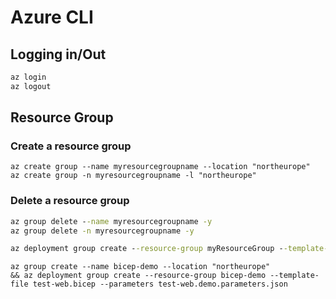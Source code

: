 # Azure CLI

## Logging in/Out

```cmd
az login
az logout
```

## Resource Group

### Create a resource group

```
az create group --name myresourcegroupname --location "northeurope"
az create group -n myresourcegroupname -l "northeurope"
```

### Delete a resource group

```cmd
az group delete --name myresourcegroupname -y
az group delete -n myresourcegroupname -y
```



``` cmd
az deployment group create --resource-group myResourceGroup --template-file <path-to-template>
```


```
az group create --name bicep-demo --location "northeurope"
&& az deployment group create --resource-group bicep-demo --template-file test-web.bicep --parameters test-web.demo.parameters.json
```